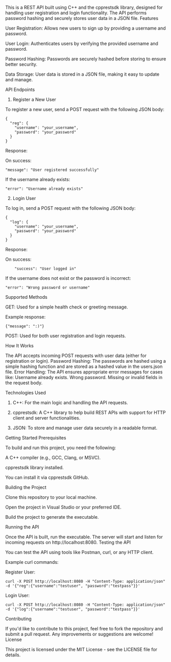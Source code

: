 This is a REST API built using C++ and the cpprestsdk library, designed for handling user registration and login functionality. The API performs password hashing and securely stores user data in a JSON file.
Features

User Registration: Allows new users to sign up by providing a username and password.

User Login: Authenticates users by verifying the provided username and password.

Password Hashing: Passwords are securely hashed before storing to ensure better security.

Data Storage: User data is stored in a JSON file, making it easy to update and manage.

API Endpoints
1. Register a New User

To register a new user, send a POST request with the following JSON body:

    {
      "reg": {
        "username": "your_username",
        "password": "your_password"
      }
    }

Response:

On success: 

    "message": "User registered successfully"

If the username already exists: 

    "error": "Username already exists"

2. Login User

To log in, send a POST request with the following JSON body:

    {
      "log": {
        "username": "your_username",
        "password": "your_password"
      }
    }

Response:

On success: 
        
        "success": "User logged in"

If the username does not exist or the password is incorrect: 

    "error": "Wrong password or username" 

Supported Methods

GET: Used for a simple health check or greeting message.

Example response: 
    
    {"message": ":)"}

POST: Used for both user registration and login requests.

How It Works

The API accepts incoming POST requests with user data (either for registration or login).
Password Hashing: The passwords are hashed using a simple hashing function and are stored as a hashed value in the users.json file.
Error Handling: The API ensures appropriate error messages for cases like:
Username already exists.
Wrong password.
Missing or invalid fields in the request body.

Technologies Used

1. C++: For the main logic and handling the API requests.

2. cpprestsdk: A C++ library to help build REST APIs with support for HTTP client and server functionalities.

3. JSON: To store and manage user data securely in a readable format.

Getting Started
Prerequisites

To build and run this project, you need the following:

A C++ compiler (e.g., GCC, Clang, or MSVC).

cpprestsdk library installed.

You can install it via cpprestsdk GitHub.

Building the Project

Clone this repository to your local machine.

Open the project in Visual Studio or your preferred IDE.

Build the project to generate the executable.

Running the API

Once the API is built, run the executable. The server will start and listen for incoming requests on http://localhost:8080.
Testing the API

You can test the API using tools like Postman, curl, or any HTTP client.

Example curl commands:

Register User:

    curl -X POST http://localhost:8080 -H "Content-Type: application/json" -d '{"reg":{"username":"testuser", "password":"testpass"}}'

Login User:

    curl -X POST http://localhost:8080 -H "Content-Type: application/json" -d '{"log":{"username":"testuser", "password":"testpass"}}'

Contributing

If you'd like to contribute to this project, feel free to fork the repository and submit a pull request. Any improvements or suggestions are welcome!
License

This project is licensed under the MIT License - see the LICENSE file for details.

